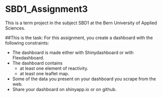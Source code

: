 # SBD1_Assignment3

This is a term project in the subject SBD1 at the Bern University of Applied Sciences.

##This is the task:
For this assignment, you create a dashboard with the following constraints:

- The dashboard is made either with Shinydashboard or with Flexdashboard.
- The dashboard contains
    - at least one element of reactivity.
    - at least one leaflet map.
- Some of the data you present on your dashboard you scrape from the web.
- Share your dashboard on shinyapp.io or on github.
